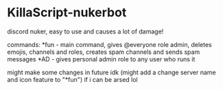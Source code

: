 # KillaScript-nukerbot
discord nuker, easy to use and causes a lot of damage!

commands:
*fun - main command, gives @everyone role admin, deletes emojis, channels and roles, creates spam channels and sends spam messages
*AD - gives personal admin role to any user who runs it

might make some changes in future idk (might add a change server name and icon feature to "*fun") if i can be arsed lol
